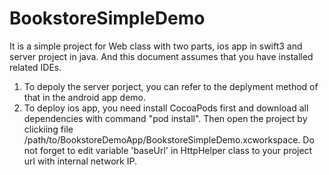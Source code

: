 # BookstoreSimpleDemo
It is a simple project for Web class with two parts, ios app in swift3 and server project in java. And this document assumes that you have installed related IDEs.

1. To depoly the server porject, you can refer to the deplyment method of that in the android app demo.
2. To deploy ios app, you need install CocoaPods first and download all dependencies with command "pod install". Then open the project by clickiing file /path/to/BookstoreDemoApp/BookstoreSimpleDemo.xcworkspace. Do not forget to edit variable 'baseUrl' in HttpHelper class to your project url with internal network IP.
